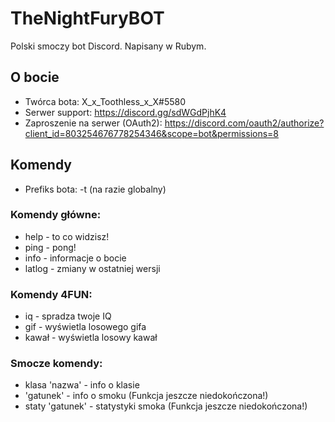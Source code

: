 # TheNightFuryBOT
Polski smoczy bot Discord. Napisany w Rubym.
## O bocie
* Twórca bota: X_x_Toothless_x_X#5580
* Serwer support: https://discord.gg/sdWGdPjhK4
* Zaproszenie na serwer (OAuth2): https://discord.com/oauth2/authorize?client_id=803254676778254346&scope=bot&permissions=8
## Komendy
* Prefiks bota: -t (na razie globalny)
### Komendy główne:
*  help - to co widzisz! 
*  ping - pong!
*  info - informacje o bocie
*  latlog - zmiany w ostatniej wersji
### Komendy 4FUN:
*  iq - spradza twoje IQ
*  gif - wyświetla losowego gifa
*  kawał - wyświetla losowy kawał 
### Smocze komendy:
*  klasa 'nazwa' - info o klasie
*  'gatunek' - info o smoku (Funkcja jeszcze niedokończona!)
*  staty 'gatunek' - statystyki smoka (Funkcja jeszcze niedokończona!)
